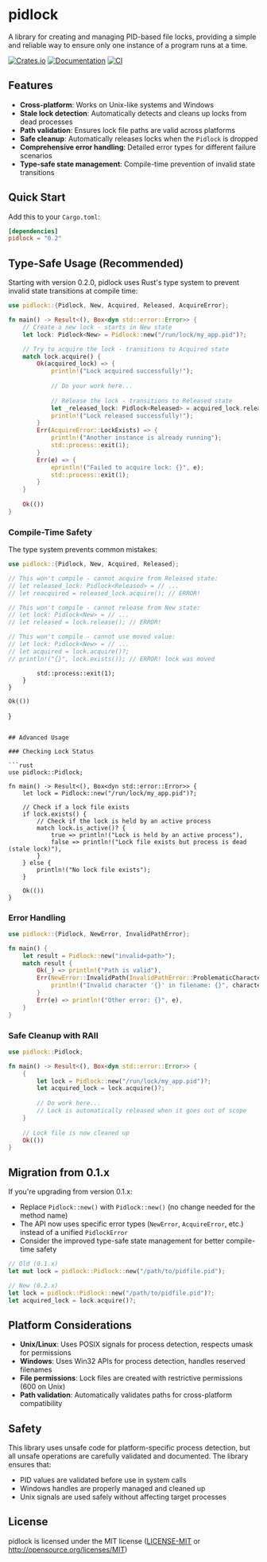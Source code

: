 # pidlock

A library for creating and managing PID-based file locks, providing a simple and reliable way to ensure only one instance of a program runs at a time.

[![Crates.io](https://img.shields.io/crates/v/pidlock.svg)](https://crates.io/crates/pidlock)
[![Documentation](https://docs.rs/pidlock/badge.svg)](https://docs.rs/pidlock)
[![CI](https://github.com/rockstar/pidlock/workflows/Perform%20checks/badge.svg)](https://github.com/rockstar/pidlock/actions)

## Features

- **Cross-platform**: Works on Unix-like systems and Windows
- **Stale lock detection**: Automatically detects and cleans up locks from dead processes
- **Path validation**: Ensures lock file paths are valid across platforms
- **Safe cleanup**: Automatically releases locks when the `Pidlock` is dropped
- **Comprehensive error handling**: Detailed error types for different failure scenarios
- **Type-safe state management**: Compile-time prevention of invalid state transitions

## Quick Start

Add this to your `Cargo.toml`:

```toml
[dependencies]
pidlock = "0.2"
```

## Type-Safe Usage (Recommended)

Starting with version 0.2.0, pidlock uses Rust's type system to prevent invalid state transitions at compile time:

```rust
use pidlock::{Pidlock, New, Acquired, Released, AcquireError};

fn main() -> Result<(), Box<dyn std::error::Error>> {
    // Create a new lock - starts in New state
    let lock: Pidlock<New> = Pidlock::new("/run/lock/my_app.pid")?;

    // Try to acquire the lock - transitions to Acquired state
    match lock.acquire() {
        Ok(acquired_lock) => {
            println!("Lock acquired successfully!");
            
            // Do your work here...
            
            // Release the lock - transitions to Released state
            let _released_lock: Pidlock<Released> = acquired_lock.release()?;
            println!("Lock released successfully!");
        }
        Err(AcquireError::LockExists) => {
            println!("Another instance is already running");
            std::process::exit(1);
        }
        Err(e) => {
            eprintln!("Failed to acquire lock: {}", e);
            std::process::exit(1);
        }
    }
    
    Ok(())
}
```

### Compile-Time Safety

The type system prevents common mistakes:

```rust
use pidlock::{Pidlock, New, Acquired, Released};

// This won't compile - cannot acquire from Released state:
// let released_lock: Pidlock<Released> = // ...
// let reacquired = released_lock.acquire(); // ERROR!

// This won't compile - cannot release from New state:  
// let lock: Pidlock<New> = // ...
// let released = lock.release(); // ERROR!

// This won't compile - cannot use moved value:
// let lock: Pidlock<New> = // ...
// let acquired = lock.acquire()?;
// println!("{}", lock.exists()); // ERROR! lock was moved
```
            std::process::exit(1);
        }
    }
    
    Ok(())
}
```

## Advanced Usage

### Checking Lock Status

```rust
use pidlock::Pidlock;

fn main() -> Result<(), Box<dyn std::error::Error>> {
    let lock = Pidlock::new("/run/lock/my_app.pid")?;

    // Check if a lock file exists
    if lock.exists() {
        // Check if the lock is held by an active process
        match lock.is_active()? {
            true => println!("Lock is held by an active process"),
            false => println!("Lock file exists but process is dead (stale lock)"),
        }
    } else {
        println!("No lock file exists");
    }
    
    Ok(())
}
```

### Error Handling

```rust
use pidlock::{Pidlock, NewError, InvalidPathError};

fn main() {
    let result = Pidlock::new("invalid<path>");
    match result {
        Ok(_) => println!("Path is valid"),
        Err(NewError::InvalidPath(InvalidPathError::ProblematicCharacter { character, filename })) => {
            println!("Invalid character '{}' in filename: {}", character, filename);
        }
        Err(e) => println!("Other error: {}", e),
    }
}
```

### Safe Cleanup with RAII

```rust
use pidlock::Pidlock;

fn main() -> Result<(), Box<dyn std::error::Error>> {
    {
        let lock = Pidlock::new("/run/lock/my_app.pid")?;
        let acquired_lock = lock.acquire()?;
        
        // Do work here...
        // Lock is automatically released when it goes out of scope
    }
    
    // Lock file is now cleaned up
    Ok(())
}
```

## Migration from 0.1.x

If you're upgrading from version 0.1.x:

- Replace `Pidlock::new()` with `Pidlock::new()` (no change needed for the method name)
- The API now uses specific error types (`NewError`, `AcquireError`, etc.) instead of a unified `PidlockError`
- Consider the improved type-safe state management for better compile-time safety

```rust
// Old (0.1.x)
let mut lock = pidlock::Pidlock::new("/path/to/pidfile.pid");

// New (0.2.x)
let lock = pidlock::Pidlock::new("/path/to/pidfile.pid")?;
let acquired_lock = lock.acquire()?;
```

## Platform Considerations

- **Unix/Linux**: Uses POSIX signals for process detection, respects umask for permissions
- **Windows**: Uses Win32 APIs for process detection, handles reserved filenames
- **File permissions**: Lock files are created with restrictive permissions (600 on Unix)
- **Path validation**: Automatically validates paths for cross-platform compatibility

## Safety

This library uses unsafe code for platform-specific process detection, but all unsafe operations are carefully validated and documented. The library ensures that:

- PID values are validated before use in system calls
- Windows handles are properly managed and cleaned up
- Unix signals are used safely without affecting target processes

## License

pidlock is licensed under the MIT license ([LICENSE-MIT](LICENSE-MIT) or http://opensource.org/licenses/MIT)
